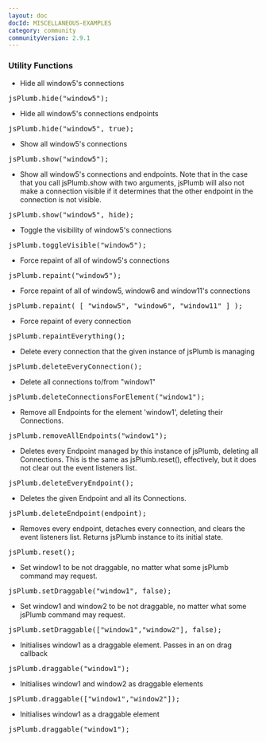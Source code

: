 ```yaml
---
layout: doc
docId: MISCELLANEOUS-EXAMPLES
category: community
communityVersion: 2.9.1
---
```

### Utility Functions
- Hide all window5's connections
<pre>
jsPlumb.hide("window5");
</pre>
- Hide all window5's connections endpoints
<pre>
jsPlumb.hide("window5", true);
</pre>
- Show all window5's connections
<pre>
jsPlumb.show("window5");
</pre>
- Show all window5's connections and endpoints.  Note that in the case that you call jsPlumb.show with two arguments, jsPlumb will also not make a connection visible if it determines that the other endpoint in the connection is not visible.
<pre>
jsPlumb.show("window5", hide);
</pre>
- Toggle the visibility of window5's connections
<pre>
jsPlumb.toggleVisible("window5");
</pre>
- Force repaint of all of window5's connections
<pre>
jsPlumb.repaint("window5");
</pre>
- Force repaint of all of window5, window6 and window11's connections
<pre>
jsPlumb.repaint( [ "window5", "window6", "window11" ] );
</pre>
- Force repaint of every connection
<pre>
jsPlumb.repaintEverything();
</pre>
- Delete every connection that the given instance of jsPlumb is managing
<pre>
jsPlumb.deleteEveryConnection();
</pre>
- Delete all connections to/from "window1"
<pre>
jsPlumb.deleteConnectionsForElement("window1");
</pre>
- Remove all Endpoints for the element 'window1', deleting their Connections.
<pre>
jsPlumb.removeAllEndpoints("window1");
</pre>
- Deletes every Endpoint managed by this instance of jsPlumb, deleting all Connections. This is the same as jsPlumb.reset(), effectively, but it does not clear out the event listeners list. 
<pre>
jsPlumb.deleteEveryEndpoint();
</pre>
- Deletes the given Endpoint and all its Connections. 
<pre>
jsPlumb.deleteEndpoint(endpoint);
</pre>
- Removes every endpoint, detaches every connection, and clears the event listeners list.  Returns jsPlumb instance to its initial state.  
<pre>
jsPlumb.reset();
</pre>
- Set window1 to be not draggable, no matter what some jsPlumb command may request.
<pre>
jsPlumb.setDraggable("window1", false);
</pre>
- Set window1 and window2 to be not draggable, no matter what some jsPlumb command may request.
<pre>
jsPlumb.setDraggable(["window1","window2"], false);
</pre>
- Initialises window1 as a draggable element. Passes in an on drag callback				
<pre>
jsPlumb.draggable("window1");
</pre>
- Initialises window1 and window2 as draggable elements
<pre>
jsPlumb.draggable(["window1","window2"]);
</pre>
- Initialises window1 as a draggable element
<pre>
jsPlumb.draggable("window1");
</pre>
